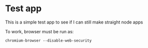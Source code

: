 # Test app

This is a simple test app to see if I can still make straight node apps

To work, browser must be run as:

`chromium-browser --disable-web-security`

